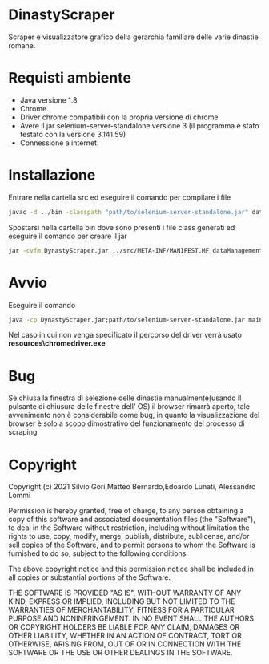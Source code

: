 
# DinastyScraper

Scraper e visualizzatore grafico della gerarchia familiare delle varie dinastie romane.

# Requisti ambiente

* Java versione 1.8
* Chrome
* Driver chrome compatibili con la propria versione di chrome
* Avere il jar selenium-server-standalone versione 3 (il programma è stato testato con la versione 3.141.59)
* Connessione a internet.

# Installazione

Entrare nella cartella src ed eseguire il comando per compilare i file
```bash
javac -d ../bin -classpath "path/to/selenium-server-standalone.jar" dataManagement/Storage.java inputInterface/inputGUI.java main/Main.java outpugui/EmperorGUI.java webscraper/Member.java webscraper/DynastiesScraper.java webscraper/Dynasty.java webscraper/Member.java webscraper/WebScraper.java
```
Spostarsi nella cartella bin dove sono presenti i file class generati ed eseguire il comando per creare il jar
```bash
jar -cvfm DynastyScraper.jar ../src/META-INF/MANIFEST.MF dataManagement/*.class inputInterface/*.class main/*.class outpugui/*.class webscraper/*.class
```

# Avvio

Eseguire il comando
```bash
java -cp DynastyScraper.jar;path/to/selenium-server-standalone.jar main.Main -l path/to/chromedriver.file
```
Nel caso in cui non venga specificato il percorso del driver verrà usato **resources\chromedriver.exe**

# Bug

Se chiusa la finestra di selezione delle dinastie manualmente(usando il pulsante di chiusura delle finestre dell' OS) il browser rimarrà aperto,
tale avvenimento non è considerabile come bug, in quanto la visualizzazione del browser è solo a scopo dimostrativo del funzionamento del processo di scraping.

# Copyright

Copyright (c) 2021 Silvio Gori,Matteo Bernardo,Edoardo Lunati, Alessandro Lommi

Permission is hereby granted, free of charge, to any person obtaining a copy of this software and associated documentation files (the "Software"), to deal in the Software without restriction, including without limitation the rights to use, copy, modify, merge, publish, distribute, sublicense, and/or sell copies of the Software, and to permit persons to whom the Software is furnished to do so, subject to the following conditions:

The above copyright notice and this permission notice shall be included in all copies or substantial portions of the Software.

THE SOFTWARE IS PROVIDED "AS IS", WITHOUT WARRANTY OF ANY KIND, EXPRESS OR IMPLIED, INCLUDING BUT NOT LIMITED TO THE WARRANTIES OF MERCHANTABILITY, FITNESS FOR A PARTICULAR PURPOSE AND NONINFRINGEMENT. IN NO EVENT SHALL THE AUTHORS OR COPYRIGHT HOLDERS BE LIABLE FOR ANY CLAIM, DAMAGES OR OTHER LIABILITY, WHETHER IN AN ACTION OF CONTRACT, TORT OR OTHERWISE, ARISING FROM, OUT OF OR IN CONNECTION WITH THE SOFTWARE OR THE USE OR OTHER DEALINGS IN THE SOFTWARE.

